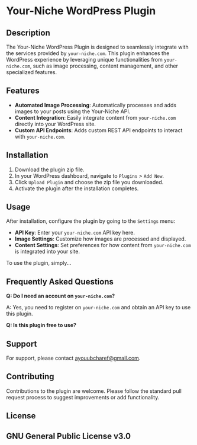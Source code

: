 # Your-Niche WordPress Plugin

## Description

The Your-Niche WordPress Plugin is designed to seamlessly integrate with the services provided by `your-niche.com`. This plugin enhances the WordPress experience by leveraging unique functionalities from `your-niche.com`, such as image processing, content management, and other specialized features.

## Features

- **Automated Image Processing**: Automatically processes and adds images to your posts using the Your-Niche API.
- **Content Integration**: Easily integrate content from `your-niche.com` directly into your WordPress site.
- **Custom API Endpoints**: Adds custom REST API endpoints to interact with `your-niche.com`.

## Installation

1. Download the plugin zip file.
2. In your WordPress dashboard, navigate to `Plugins` > `Add New`.
3. Click `Upload Plugin` and choose the zip file you downloaded.
4. Activate the plugin after the installation completes.

## Usage

After installation, configure the plugin by going to the `Settings` menu:

- **API Key**: Enter your `your-niche.com` API key here.
- **Image Settings**: Customize how images are processed and displayed.
- **Content Settings**: Set preferences for how content from `your-niche.com` is integrated into your site.

To use the plugin, simply...

## Frequently Asked Questions

**Q: Do I need an account on `your-niche.com`?**

A: Yes, you need to register on `your-niche.com` and obtain an API key to use this plugin.

**Q: Is this plugin free to use?**



## Support

For support, please contact ayouubcharef@gmail.com.

## Contributing

Contributions to the plugin are welcome. Please follow the standard pull request process to suggest improvements or add functionality.

## License

GNU General Public License v3.0
---

